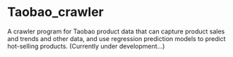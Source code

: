 # Taobao_crawler
A crawler program for Taobao product data that can capture product sales and trends and other data, and use regression prediction models to predict hot-selling products. (Currently under development...)
